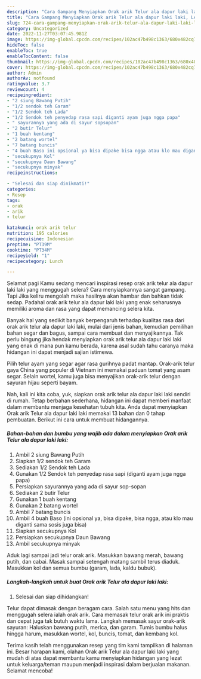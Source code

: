 ```yaml
---
description: "Cara Gampang Menyiapkan Orak arik Telur ala dapur laki laki, Lezat Sekali"
title: "Cara Gampang Menyiapkan Orak arik Telur ala dapur laki laki, Lezat Sekali"
slug: 724-cara-gampang-menyiapkan-orak-arik-telur-ala-dapur-laki-laki-lezat-sekali
category: Uncategorized
date: 2022-11-27T03:07:45.981Z
image: https://img-global.cpcdn.com/recipes/102ac47b498c1363/680x482cq70/orak-arik-telur-ala-dapur-laki-laki-foto-resep-utama.jpg
hideToc: false
enableToc: true
enableTocContent: false
thumbnail: https://img-global.cpcdn.com/recipes/102ac47b498c1363/680x482cq70/orak-arik-telur-ala-dapur-laki-laki-foto-resep-utama.jpg
cover: https://img-global.cpcdn.com/recipes/102ac47b498c1363/680x482cq70/orak-arik-telur-ala-dapur-laki-laki-foto-resep-utama.jpg
author: Admin
authorAv: notfound
ratingvalue: 3.7
reviewcount: 4
recipeingredient:
- "2 siung Bawang Putih"
- "1/2 sendok teh Garam"
- "1/2 Sendok teh Lada"
- "1/2 Sendok teh penyedap rasa sapi diganti ayam juga ngga papa"
- " sayurannya yang ada di sayur sopsopan"
- "2 butir Telur"
- "1 buah kentang"
- "2 batang wortel"
- "7 batang buncis"
- "4 buah Baso ini opsional ya bisa dipake bisa ngga atau klo mau diganti sama sosis juga bisa"
- "secukupnya Kol"
- "secukupnya Daun Bawang"
- "secukupnya minyak"
recipeinstructions:

- "Selesai dan siap dinikmati!"
categories:
- Resep
tags:
- orak
- arik
- telur

katakunci: orak arik telur 
nutrition: 195 calories
recipecuisine: Indonesian
preptime: "PT39M"
cooktime: "PT34M"
recipeyield: "1"
recipecategory: Lunch

---
```



Selamat pagi Kamu sedang mencari inspirasi resep orak arik telur ala dapur laki laki yang menggugah selera? Cara menyiapkannya sangat gampang. Tapi Jika keliru mengolah maka hasilnya akan hambar dan bahkan tidak sedap. Padahal orak arik telur ala dapur laki laki yang enak seharusnya memiliki aroma dan rasa yang dapat memancing selera kita.


Banyak hal yang sedikit banyak berpengaruh terhadap kualitas rasa dari orak arik telur ala dapur laki laki, mulai dari jenis bahan, kemudian pemilihan bahan segar dan bagus, sampai cara membuat dan menyajikannya. Tak perlu bingung jika hendak menyiapkan orak arik telur ala dapur laki laki yang enak di mana pun kamu berada, karena asal sudah tahu caranya maka hidangan ini dapat menjadi sajian istimewa.

Pilih telur ayam yang segar agar rasa gurihnya padat mantap. Orak-arik telur gaya China yang populer di Vietnam ini memakai paduan tomat yang asam segar. Selain wortel, kamu juga bisa menyajikan orak-arik telur dengan sayuran hijau seperti bayam.


Nah, kali ini kita coba, yuk, siapkan orak arik telur ala dapur laki laki sendiri di rumah. Tetap berbahan sederhana, hidangan ini dapat memberi manfaat dalam membantu menjaga kesehatan tubuh kita. Anda dapat menyiapkan Orak arik Telur ala dapur laki laki memakai 13 bahan dan 0 tahap pembuatan. Berikut ini cara untuk membuat hidangannya.

<!--inarticleads1-->

##### Bahan-bahan dan bumbu yang wajib ada dalam menyiapkan Orak arik Telur ala dapur laki laki:

1. Ambil 2 siung Bawang Putih
1. Siapkan 1/2 sendok teh Garam
1. Sediakan 1/2 Sendok teh Lada
1. Gunakan 1/2 Sendok teh penyedap rasa sapi (diganti ayam juga ngga papa)
1. Persiapkan  sayurannya yang ada di sayur sop-sopan
1. Sediakan 2 butir Telur
1. Gunakan 1 buah kentang
1. Gunakan 2 batang wortel
1. Ambil 7 batang buncis
1. Ambil 4 buah Baso (ini opsional ya, bisa dipake, bisa ngga, atau klo mau diganti sama sosis juga bisa)
1. Siapkan secukupnya Kol
1. Persiapkan secukupnya Daun Bawang
1. Ambil secukupnya minyak


Aduk lagi sampai jadi telur orak arik. Masukkan bawang merah, bawang putih, dan cabai. Masak sampai setengah matang sambil terus diaduk. Masukkan kol dan semua bumbu (garam, lada, kaldu bubuk). 

<!--inarticleads2-->

##### Langkah-langkah untuk buat Orak arik Telur ala dapur laki laki:


1. Selesai dan siap dihidangkan!

Telur dapat dimasak dengan beragam cara. Salah satu menu yang hits dan menggugah selera ialah orak arik. Cara memasak telur orak arik ini praktis dan cepat juga tak butuh waktu lama. Langkah memasak sayur orak-arik sayuran: Haluskan bawang putih, merica, dan garam. Tumis bumbu halus hingga harum, masukkan wortel, kol, buncis, tomat, dan kembang kol. 

Terima kasih telah menggunakan resep yang tim kami tampilkan di halaman ini. Besar harapan kami, olahan Orak arik Telur ala dapur laki laki yang mudah di atas dapat membantu kamu menyiapkan hidangan yang lezat untuk keluarga/teman maupun menjadi inspirasi dalam berjualan makanan. Selamat mencoba!
